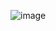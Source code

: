 ![image](https://github.com/robertgouveia/mocha-testing-project/assets/15702439/54938227-3906-4af4-8e01-cf1bff118f2b)
